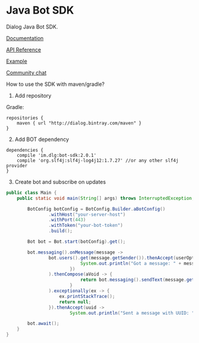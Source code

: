 Java Bot SDK
============

Dialog Java Bot SDK.

[Documentation](https://docs.dlg.im/bots/java-bot.html)

[API Reference](https://botapi.dlg.im/overview-summary.html)

[Example](https://github.com/dialogs/java-bot-sdk/tree/master/examples)

[Community chat](https://dlg.im/@botsfordialog)


How to use the SDK with maven/gradle?

1) Add repository 

Gradle:
```
repositories {
    maven { url "http://dialog.bintray.com/maven" }
}
```

2) Add BOT dependency
```
dependencies {
    compile 'im.dlg:bot-sdk:2.0.1'
    compile 'org.slf4j:slf4j-log4j12:1.7.27' //or any other slf4j provider
}
```

3) Create bot and subscribe on updates
``` java
public class Main {
    public static void main(String[] args) throws InterruptedException, ExecutionException {

        BotConfig botConfig = BotConfig.Builder.aBotConfig()
                .withHost("your-server-host")
                .withPort(443)
                .withToken("your-bot-token")
                .build();

        Bot bot = Bot.start(botConfig).get();

        bot.messaging().onMessage(message ->
                bot.users().get(message.getSender()).thenAccept(userOpt -> userOpt.ifPresent(user -> {
                            System.out.println("Got a message: " + message.getText() + " from user: " + user.getName());
                        })
                ).thenCompose(aVoid -> {
                            return bot.messaging().sendText(message.getPeer(), "pong");
                        }
                ).exceptionally(ex -> {
                    ex.printStackTrace();
                    return null;
                }).thenAccept(uuid ->
                        System.out.println("Sent a message with UUID: " + uuid)));

        bot.await();
    }
}
```


